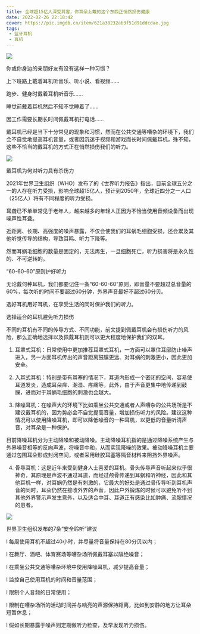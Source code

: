 ```yaml
---
title: 全球超15亿人深受其害，你耳朵上戴的这个东西正悄然损伤健康
date: 2022-02-26 22:18:42
cover: https://pic.imgdb.cn/item/621a38232ab3f51d91ddcdae.jpg
tags:  
 - 蓝牙耳机 
 - 耳机
---
```


![](https://pic.imgdb.cn/item/621a39f82ab3f51d91e336d5.png)

你或你身边的亲朋好友有没有这样一种习惯？

上下班路上戴着耳机听音乐、听小说、看视频……

跑步、健身时戴着耳机听音乐……

睡觉前戴着耳机然后不知不觉睡着了……

因工作需要长期长时间佩戴耳机打电话……

戴耳机已经是当下十分常见的现象和习惯，然而在公共交通等嘈杂的环境下，我们会不自觉地提高耳机音量，或者因沉迷于视频和游戏而长时间佩戴耳机，殊不知，这些不恰当的戴耳机的方式正在悄然损伤我们的听力。

![](https://pic.imgdb.cn/item/621a39f82ab3f51d91e336df.png)


戴耳机为何对听力具有杀伤力

2021年世界卫生组织（WHO）发布了的《世界听力报告》指出，目前全球五分之一的人存在听力受损，影响全球超15亿人，预计到2050年，全球近四分之一人口（25亿人）将有不同程度的听力受损。

耳聋已不单单常见于老年人，越来越多的年轻人正因为不恰当使用音频设备而出现噪声性耳聋。

近距离、长期、高强度的噪声暴露，不仅会使我们的耳蜗毛细胞受损，还会累及其他听觉传导的结构，导致耳鸣、听力下降等。

然而耳蜗毛细胞的数量是固定的，无法再生，一旦细胞死亡，听力损害将是永久性的、不可逆转的。

“60-60-60”原则护好听力

无论戴何种耳机，我们都要记住一条“60-60-60”原则，即音量不要超过总音量的60%，每次听的时间不要超过60分钟，外界声音最好不超过60分贝。

选好耳机用好耳机，在享受生活的同时保护我们的听力。

选择适合的耳机避免听力损伤

不同的耳机有不同的传导方式、不同功能，前文提到佩戴耳机会有损伤听力的风险，那么正确地选择以及佩戴耳机则可以更大程度地保护我们的双耳。

1. 耳罩式耳机：日常使用中更加推荐耳罩式耳机，一方面可以罩住耳廓防止噪声进入，另一方面耳机传出的声音距离鼓膜更远、对耳蜗的刺激更小，因此更加安全。

2. 入耳式耳机：特别是带有耳塞的情况下，耳道内形成一个密闭的空间，容易使耳道发炎，造成耳朵痒、潮湿、疼痛等，此外，由于声音更集中地传递到鼓膜，进而对于耳蜗毛细胞的刺激也会越大。

3. 降噪耳机：在噪声大的环境下比如乘坐公共交通或者人声嘈杂的公共场所是不建议戴耳机的，因为势必会不自觉提高音量，增加损伤听力的风险。建议这种情况可以使用降噪耳机，即可以降低噪音的一种耳机，以更低的音量听清声音，对耳朵是一种保护。

目前降噪耳机分为主动降噪和被动降噪。主动降噪耳机指的是通过降噪系统产生与外界噪音相等的反向声波，将噪音中和，从而实现降噪的效果。被动降噪耳机主要通过包围耳朵形成封闭空间，或者采用硅胶耳塞等隔音材料来阻挡外界噪声。

4. 骨导耳机：这是近年来受到健身人士喜爱的耳机。骨头传导声音听起来似乎很神奇，其原理是声波不通过耳道，而经过颅骨传递到耳蜗和听神经，因此和其他耳机一样，对耳蜗仍然是有刺激的，它最大的好处是通过骨传导听到耳机声音的同时，耳朵仍然在接收外界的声音，因此户外锻炼的时候可以避免听不到其他外界警示声发生意外，以及适合中耳、耳道正有感染比如肿痛、流脓情况的患者。

![](https://pic.imgdb.cn/item/621a39f82ab3f51d91e336ea.jpg)

世界卫生组织发布的7条“安全聆听”建议

l 每周使用耳机不超过40小时，并尽量将音量保持在80分贝以内；

l 在舞厅、酒吧、体育赛场等嘈杂场所佩戴耳塞以隔绝噪音；

l 在乘坐公共交通等嘈杂环境中使用降噪耳机，减少提高音量；

l 监控自己使用耳机的时间和音量范围；

l 限制个人音频的日常使用；

l 限制在嘈杂场所的活动时间并与响亮的声源保持距离，比如到安静的地方让耳朵短暂休息；

l 假如长期暴露于噪声则定期做听力检查，及早发现听力损伤。


